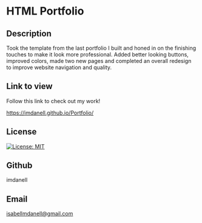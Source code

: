 # HTML Portfolio

## Description
Took the template from the last portfolio I built and honed in on the finishing touches to make it look more professional. Added better looking buttons, improved colors, made two new pages and completed an overall redesign to improve website navigation and quality.

## Link to view

Follow this link to check out my work!   

https://imdanell.github.io/Portfolio/

## License
[![License: MIT](https://img.shields.io/badge/License-MIT-yellow.svg)](https://opensource.org/licenses/MIT)

## Github
imdanell



## Email
isabellmdanell@gmail.com

